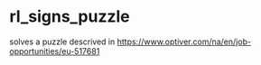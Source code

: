 # rl_signs_puzzle
solves a puzzle descrived in https://www.optiver.com/na/en/job-opportunities/eu-517681
